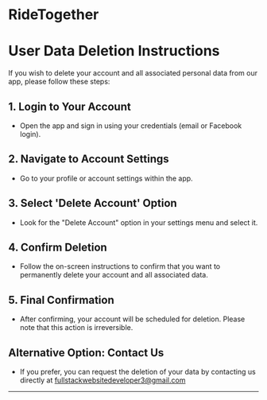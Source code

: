 # RideTogether

# User Data Deletion Instructions

If you wish to delete your account and all associated personal data from our app, please follow these steps:

## 1. Login to Your Account
- Open the app and sign in using your credentials (email or Facebook login).

## 2. Navigate to Account Settings
- Go to your profile or account settings within the app.

## 3. Select 'Delete Account' Option
- Look for the "Delete Account" option in your settings menu and select it.

## 4. Confirm Deletion
- Follow the on-screen instructions to confirm that you want to permanently delete your account and all associated data.

## 5. Final Confirmation
- After confirming, your account will be scheduled for deletion. Please note that this action is irreversible.

## Alternative Option: Contact Us
- If you prefer, you can request the deletion of your data by contacting us directly at fullstackwebsitedeveloper3@gmail.com

---
